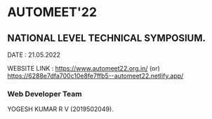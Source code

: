 # AUTOMEET'22

## NATIONAL LEVEL TECHNICAL SYMPOSIUM.

DATE : 21.05.2022

WEBSITE LINK : https://www.automeet22.org.in/ (or) https://6288e7dfa700c10e8fe7ffb5--automeet22.netlify.app/


### Web Developer Team 

YOGESH KUMAR R V (2019502049).

